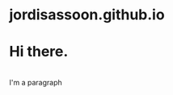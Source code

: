 # jordisassoon.github.io
<html>
<body>
<h1>Hi there.</h1><br>
<p1>I'm a paragraph</p1>
</body>
</html>
